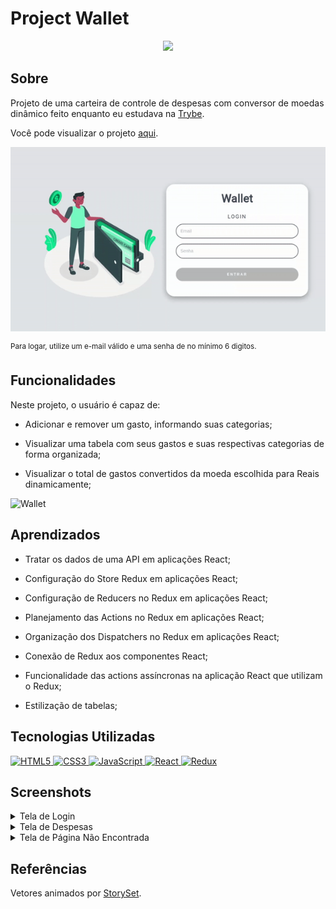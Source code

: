 
# Project Wallet
<div align="center">
<img src=https://i.imgur.com/l1nbqw8.png width="200px">
</div>

## Sobre
Projeto de uma carteira de controle de despesas com conversor de moedas dinâmico feito
enquanto eu estudava na [Trybe](https://www.betrybe.com/).

Você pode visualizar o projeto [aqui](https://trybewallet.vercel.app/).

![Login](https://github.com/marllomartin/wallet/blob/master/src/login.gif)

<sup>Para logar, utilize um e-mail válido e uma senha de no mínimo 6 digitos.</sup>


## Funcionalidades
Neste projeto, o usuário é capaz de:

  - Adicionar e remover um gasto, informando suas categorias;

  - Visualizar uma tabela com seus gastos e suas respectivas categorias de forma organizada;

  - Visualizar o total de gastos convertidos da moeda escolhida para Reais dinamicamente;

![Wallet](https://github.com/marllomartin/wallet/blob/master/src/wallet.gif)

## Aprendizados

  * Tratar os dados de uma API em aplicações React;

  * Configuração do Store Redux em aplicações React;

  * Configuração de Reducers no Redux em aplicações React;

  * Planejamento das Actions no Redux em aplicações React;

  * Organização dos Dispatchers no Redux em aplicações React;

  * Conexão de Redux aos componentes React;

  * Funcionalidade das actions assíncronas na aplicação React que utilizam o Redux;

  * Estilização de tabelas;

## Tecnologias Utilizadas

<a href="https://www.w3schools.com/html/">
<img 
     src="https://img.shields.io/badge/html5-E34F26?style=for-the-badge&logo=html5&logoColor=fff&logoWidth=25"
     alt="HTML5"
/>
</a>
<a href="https://www.w3schools.com/css/">
<img
     src="https://img.shields.io/badge/css3-1572B6?style=for-the-badge&logo=css3&logoColor=fff&logoWidth=25"
     alt="CSS3"
/>   
</a>
<a href="https://javascript.com/">
<img 
    src="https://img.shields.io/badge/javascript-F0DB4F?style=for-the-badge&logo=javascript&logoColor=323330&logoWidth=25"
    alt="JavaScript"
/>
</a>
<a href="https://reactjs.org/">
<img 
    src="https://img.shields.io/badge/react-282C34?style=for-the-badge&logo=react&logoColor=69DAFB&logoWidth=25"
    alt="React"
    href="https://reactjs.org/" 
/>
</a>
<a href="https://reduxjs.org/">
<img 
    src="https://img.shields.io/badge/redux-764ABC?style=for-the-badge&logo=redux&logoColor=fff&logoWidth=20"
    alt="Redux"
/>
</a>
</div>

## Screenshots

<details>
 <summary>Tela de Login</summary>
 <img src=https://i.imgur.com/A6gcnyP.png width="800px" >
</details>

<details>
 <summary>Tela de Despesas</summary>
 <img src=https://i.imgur.com/vfTn4uQ.png width="800px" >
</details>

<details>
  <summary>Tela de Página Não Encontrada</summary>
  <img src=https://i.imgur.com/dTcuSHP.png width="800px">
</details>

## Referências
Vetores animados por [StorySet](https://storyset.com/).
